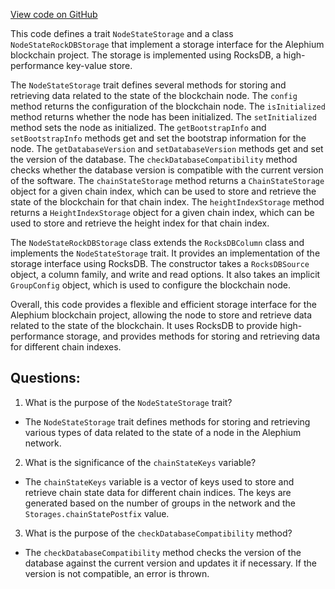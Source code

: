 [View code on GitHub](https://github.com/alephium/alephium/blob/master/flow/src/main/scala/org/alephium/flow/io/NodeStateStorage.scala)

This code defines a trait `NodeStateStorage` and a class `NodeStateRockDBStorage` that implement a storage interface for the Alephium blockchain project. The storage is implemented using RocksDB, a high-performance key-value store. 

The `NodeStateStorage` trait defines several methods for storing and retrieving data related to the state of the blockchain node. The `config` method returns the configuration of the blockchain node. The `isInitialized` method returns whether the node has been initialized. The `setInitialized` method sets the node as initialized. The `getBootstrapInfo` and `setBootstrapInfo` methods get and set the bootstrap information for the node. The `getDatabaseVersion` and `setDatabaseVersion` methods get and set the version of the database. The `checkDatabaseCompatibility` method checks whether the database version is compatible with the current version of the software. The `chainStateStorage` method returns a `ChainStateStorage` object for a given chain index, which can be used to store and retrieve the state of the blockchain for that chain index. The `heightIndexStorage` method returns a `HeightIndexStorage` object for a given chain index, which can be used to store and retrieve the height index for that chain index.

The `NodeStateRockDBStorage` class extends the `RocksDBColumn` class and implements the `NodeStateStorage` trait. It provides an implementation of the storage interface using RocksDB. The constructor takes a `RocksDBSource` object, a column family, and write and read options. It also takes an implicit `GroupConfig` object, which is used to configure the blockchain node.

Overall, this code provides a flexible and efficient storage interface for the Alephium blockchain project, allowing the node to store and retrieve data related to the state of the blockchain. It uses RocksDB to provide high-performance storage, and provides methods for storing and retrieving data for different chain indexes.
## Questions: 
 1. What is the purpose of the `NodeStateStorage` trait?
- The `NodeStateStorage` trait defines methods for storing and retrieving various types of data related to the state of a node in the Alephium network.

2. What is the significance of the `chainStateKeys` variable?
- The `chainStateKeys` variable is a vector of keys used to store and retrieve chain state data for different chain indices. The keys are generated based on the number of groups in the network and the `Storages.chainStatePostfix` value.

3. What is the purpose of the `checkDatabaseCompatibility` method?
- The `checkDatabaseCompatibility` method checks the version of the database against the current version and updates it if necessary. If the version is not compatible, an error is thrown.